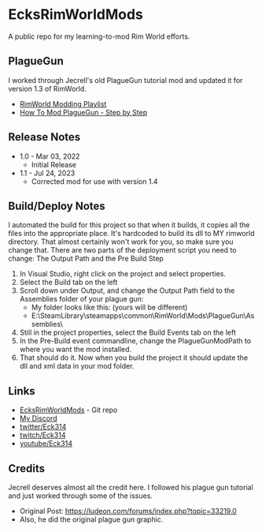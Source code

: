 # EcksRimWorldMods
A public repo for my learning-to-mod Rim World efforts.

## PlagueGun
I worked through Jecrell's old PlagueGun tutorial mod and updated it for version 1.3 of RimWorld.

* [RimWorld Modding Playlist](https://www.youtube.com/watch?v=mbplt3dLVbM&list=PL2M43bS2cfSNisHXDGbN67ByWI3fdVvbI)
* [How To Mod PlagueGun - Step by Step](https://www.youtube.com/watch?v=UgCOhFzeX4A&list=PL2M43bS2cfSNisHXDGbN67ByWI3fdVvbI&index=2)

## Release Notes
* 1.0 - Mar 03, 2022 
  - Initial Release
* 1.1 - Jul 24, 2023 
  - Corrected mod for use with version 1.4

## Build/Deploy Notes
I automated the build for this project so that when it builds, it copies all the files into the appropriate place. It's hardcoded to build its dll to MY rimworld directory. That almost certainly won't work for you, so make sure you change that. There are two parts of the deployment script you need to change: The Output Path and the Pre Build Step
<ol>
	<li>In Visual Studio, right click on the project and select properties.</li>
	<li>Select the Build tab on the left</li>
	<li>Scroll down under Output, and change the Output Path field to the Assemblies folder of your plague gun:
		<ul>
			<li>My folder looks like this: (yours will be different)</li>
			<li>E:\SteamLibrary\steamapps\common\RimWorld\Mods\PlagueGun\Assemblies\</li>
		</ul>
	</li>
	<li>Still in the project properties, select the Build Events tab on the left</li>
	<li>In the Pre-Build event commandline, change the PlagueGunModPath to where you want the mod installed.</li>
	<li>That should do it. Now when you build the project it should update the dll and xml data in your mod folder. </li>
</ol>

## Links
* [EcksRimWorldMods](https://github.com/Eck/EcksRimWorldMods) - Git repo
* [My Discord](bit.ly/eck314-Discord)
* [twitter/Eck314](https://twitter.com/Eck314)
* [twitch/Eck314](https://twitch.tv/Eck314)
* [youtube/Eck314](https://youtube.com/c/Eck314)

## Credits
Jecrell deserves almost all the credit here. I followed his plague gun tutorial and just worked through some of the issues.
* Original Post: https://ludeon.com/forums/index.php?topic=33219.0
* Also, he did the original plague gun graphic.

